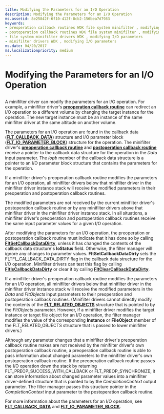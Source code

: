 ```yaml
---
title: Modifying the Parameters for an I/O Operation
description: Modifying the Parameters for an I/O Operation
ms.assetid: 8e25842f-6f10-412f-8cb2-156bea7d7983
keywords:
- preoperation callback routines WDK file system minifilter , modifying parameters
- postoperation callback routines WDK file system minifilter , modifying parameters
- file system minifilter drivers WDK , modifying I/O parameters
- minifilter drivers WDK , modifying I/O parameters
ms.date: 04/20/2017
ms.localizationpriority: medium
---
```


# Modifying the Parameters for an I/O Operation


## <span id="ddk_modifying_the_parameters_for_an_io_operation_if"></span><span id="DDK_MODIFYING_THE_PARAMETERS_FOR_AN_IO_OPERATION_IF"></span>


A minifilter driver can modify the parameters for an I/O operation. For example, a minifilter driver's [**preoperation callback routine**](https://docs.microsoft.com/windows-hardware/drivers/ddi/fltkernel/nc-fltkernel-pflt_pre_operation_callback) can redirect an I/O operation to a different volume by changing the target instance for the operation. The new target instance must be an instance of the same minifilter driver at the same altitude on another volume.

The parameters for an I/O operation are found in the callback data ([**FLT\_CALLBACK\_DATA**](https://docs.microsoft.com/windows-hardware/drivers/ddi/fltkernel/ns-fltkernel-_flt_callback_data)) structure and I/O parameter block ([**FLT\_IO\_PARAMETER\_BLOCK**](https://docs.microsoft.com/windows-hardware/drivers/ddi/fltkernel/ns-fltkernel-_flt_io_parameter_block)) structure for the operation. The minifilter driver's [**preoperation callback routine**](https://docs.microsoft.com/windows-hardware/drivers/ddi/fltkernel/nc-fltkernel-pflt_pre_operation_callback) and [**postoperation callback routine**](https://docs.microsoft.com/windows-hardware/drivers/ddi/fltkernel/nc-fltkernel-pflt_post_operation_callback) receive a pointer to the callback data structure for the operation in the *Data* input parameter. The *Iopb* member of the callback data structure is a pointer to an I/O parameter block structure that contains the parameters for the operation.

If a minifilter driver's preoperation callback routine modifies the parameters for an I/O operation, all minifilter drivers below that minifilter driver in the minifilter driver instance stack will receive the modified parameters in their preoperation and postoperation callback routines.

The modified parameters are not received by the current minifilter driver's postoperation callback routine or by any minifilter drivers above that minifilter driver in the minifilter driver instance stack. In all situations, a minifilter driver's preoperation and postoperation callback routines receive the same input parameter values for a given I/O operation.

After modifying the parameters for an I/O operation, the preoperation or postoperation callback routine must indicate that it has done so by calling [**FltSetCallbackDataDirty**](https://docs.microsoft.com/windows-hardware/drivers/ddi/fltkernel/nf-fltkernel-fltsetcallbackdatadirty), unless it has changed the contents of the callback data structure's **IoStatus** field. Otherwise, the filter manager will ignore any changes to parameter values. **FltSetCallbackDataDirty** sets the FLTFL\_CALLBACK\_DATA\_DIRTY flag in the callback data structure for the I/O operation. Minifilter drivers can test this flag by calling [**FltIsCallbackDataDirty**](https://docs.microsoft.com/windows-hardware/drivers/ddi/fltkernel/nf-fltkernel-fltiscallbackdatadirty) or clear it by calling [**FltClearCallbackDataDirty**](https://docs.microsoft.com/windows-hardware/drivers/ddi/fltkernel/nf-fltkernel-fltclearcallbackdatadirty).

If a minifilter driver's preoperation callback routine modifies the parameters for an I/O operation, all minifilter drivers below that minifilter driver in the minifilter driver instance stack will receive the modified parameters in the *Data* and *FltObjects* input parameters to their preoperation and postoperation callback routines. (Minifilter drivers cannot directly modify the contents of the [**FLT\_RELATED\_OBJECTS**](https://docs.microsoft.com/windows-hardware/drivers/ddi/fltkernel/ns-fltkernel-_flt_related_objects) structure that is pointed to by the *FltObjects* parameter. However, if a minifilter driver modifies the target instance or target file object for an I/O operation, the filter manager modifies the value of the corresponding **Instance** or **FileObject** member of the FLT\_RELATED\_OBJECTS structure that is passed to lower minifilter drivers.)

Although any parameter changes that a minifilter driver's preoperation callback routine makes are not received by the minifilter driver's own postoperation callback routine, a preoperation callback routine is able to pass information about changed parameters to the minifilter driver's own postoperation callback routine. If the preoperation callback routine passes the I/O operation down the stack by returning FLT\_PREOP\_SUCCESS\_WITH\_CALLBACK or FLT\_PREOP\_SYNCHRONIZE, it can store information about changed parameter values into a minifilter driver-defined structure that is pointed to by the *CompletionContext* output parameter. The filter manager passes this structure pointer in the *CompletionContext* input parameter to the postoperation callback routine.

For more information about the parameters for an I/O operation, see [**FLT\_CALLBACK\_DATA**](https://docs.microsoft.com/windows-hardware/drivers/ddi/fltkernel/ns-fltkernel-_flt_callback_data) and [**FLT\_IO\_PARAMETER\_BLOCK**](https://docs.microsoft.com/windows-hardware/drivers/ddi/fltkernel/ns-fltkernel-_flt_io_parameter_block).

 

 




